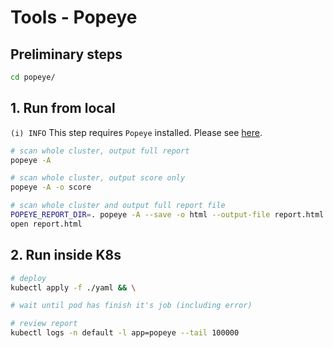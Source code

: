 
# Tools - Popeye

## Preliminary steps

```bash
cd popeye/
```

## 1. Run from local

`(i) INFO` This step requires `Popeye` installed. Please see [here](https://github.com/derailed/popeye/releases/tag/v0.10.1).

```bash
# scan whole cluster, output full report
popeye -A

# scan whole cluster, output score only
popeye -A -o score

# scan whole cluster and output full report file
POPEYE_REPORT_DIR=. popeye -A --save -o html --output-file report.html && \
open report.html
```

## 2. Run inside K8s

```bash
# deploy
kubectl apply -f ./yaml && \

# wait until pod has finish it's job (including error)

# review report
kubectl logs -n default -l app=popeye --tail 100000
```
